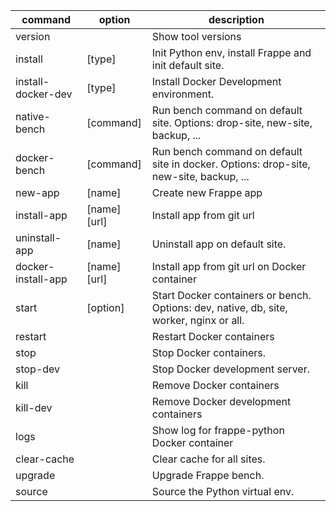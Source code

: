 | command            | option       | description                                                                             |
| ------------------ | ------------ | --------------------------------------------------------------------------------------- |
| version            |              | Show tool versions                                                                      |
| install            | [type]       | Init Python env, install Frappe and init default site.                                  |
| install-docker-dev | [type]       | Install Docker Development environment.                                                 |
| native-bench       | [command]    | Run bench command on default site. Options: drop-site, new-site, backup, ...            |
| docker-bench       | [command]    | Run bench command on default site in docker. Options: drop-site, new-site, backup, ...  |
| new-app            | [name]       | Create new Frappe app                                                                   |
| install-app        | [name] [url] | Install app from git url                                                                |
| uninstall-app      | [name]       | Uninstall app on default site.                                                          |
| docker-install-app | [name] [url] | Install app from git url on Docker container                                            |
| start              | [option]     | Start Docker containers or bench. Options: dev, native, db, site, worker, nginx or all. |
| restart            |              | Restart Docker containers                                                               |
| stop               |              | Stop Docker containers.                                                                 |
| stop-dev           |              | Stop Docker development server.                                                         |
| kill               |              | Remove Docker containers                                                                |
| kill-dev           |              | Remove Docker development containers                                                    |
| logs               |              | Show log for frappe-python Docker container                                             |
| clear-cache        |              | Clear cache for all sites.                                                              |
| upgrade            |              | Upgrade Frappe bench.                                                                   |
| source             |              | Source the Python virtual env.                                                          |
